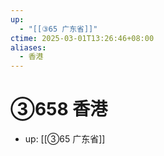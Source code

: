 ```yaml
---
up:
  - "[[③65 广东省]]"
ctime: 2025-03-01T13:26:46+08:00
aliases:
  - 香港
---
```


# ③658 香港

- up: [[③65 广东省]]
